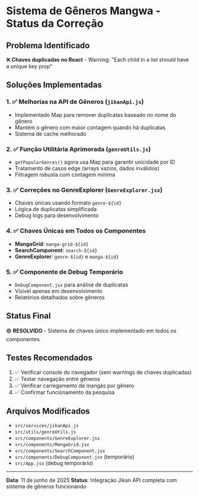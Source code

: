 # Sistema de Gêneros Mangwa - Status da Correção

## Problema Identificado
❌ **Chaves duplicadas no React** - Warning: "Each child in a list should have a unique key prop"

## Soluções Implementadas

### 1. ✅ Melhorias na API de Gêneros (`jikanApi.js`)
- Implementado Map para remover duplicatas baseado no nome do gênero
- Mantém o gênero com maior contagem quando há duplicatas
- Sistema de cache melhorado

### 2. ✅ Função Utilitária Aprimorada (`genreUtils.js`)
- `getPopularGenres()` agora usa Map para garantir unicidade por ID
- Tratamento de casos edge (arrays vazios, dados inválidos)
- Filtragem robusta com contagem mínima

### 3. ✅ Correções no GenreExplorer (`GenreExplorer.jsx`)
- Chaves únicas usando formato `genre-${id}` 
- Lógica de duplicatas simplificada
- Debug logs para desenvolvimento

### 4. ✅ Chaves Únicas em Todos os Componentes
- **MangaGrid**: `manga-grid-${id}`
- **SearchComponent**: `search-${id}`
- **GenreExplorer**: `genre-${id}` e `manga-${id}`

### 5. ✅ Componente de Debug Temporário
- `DebugComponent.jsx` para análise de duplicatas
- Visível apenas em desenvolvimento
- Relatórios detalhados sobre gêneros

## Status Final
🟢 **RESOLVIDO** - Sistema de chaves único implementado em todos os componentes

## Testes Recomendados
1. ✅ Verificar console do navegador (sem warnings de chaves duplicadas)
2. ✅ Testar navegação entre gêneros
3. ✅ Verificar carregamento de mangás por gênero
4. ✅ Confirmar funcionamento da pesquisa

## Arquivos Modificados
- `src/services/jikanApi.js`
- `src/utils/genreUtils.js` 
- `src/components/GenreExplorer.jsx`
- `src/components/MangaGrid.jsx`
- `src/components/SearchComponent.jsx`
- `src/components/DebugComponent.jsx` (temporário)
- `src/App.jsx` (debug temporário)

---
**Data**: 11 de junho de 2025
**Status**: Integração Jikan API completa com sistema de gêneros funcionando
